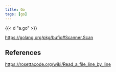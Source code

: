```yaml
---
title: Go
tags: [go]
---
```


{{< d "a.go" >}}

<https://golang.org/pkg/bufio#Scanner.Scan>

## References

<https://rosettacode.org/wiki/Read_a_file_line_by_line>
